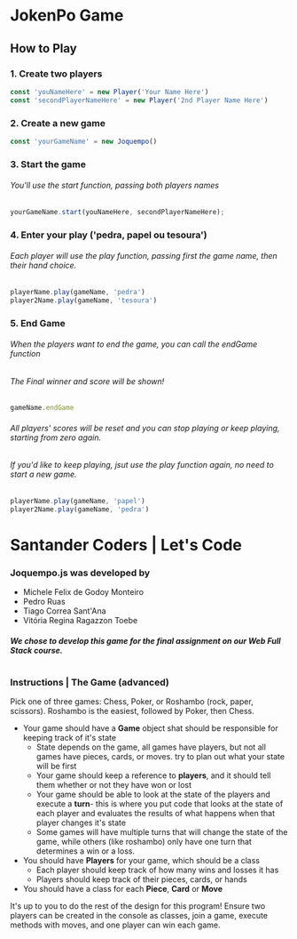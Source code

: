 # JokenPo Game </h1>

## How to Play
### 1. Create two players
```js
const 'youNameHere' = new Player('Your Name Here')
const 'secondPlayerNameHere' = new Player('2nd Player Name Here')
```

### 2. Create a new game
```js
const 'yourGameName' = new Joquempo()
```

### 3. Start the game
###### You'll use the *start* function, passing both players names
```js
yourGameName.start(youNameHere, secondPlayerNameHere);
```

### 4. Enter your play ('pedra, papel ou tesoura')
###### Each player will use the *play* function, passing first the game name, then their hand choice.
```js
playerName.play(gameName, 'pedra')
player2Name.play(gameName, 'tesoura')
```

### 5. End Game
###### When the players want to end the game, you can call the *endGame* function
###### The Final winner and score will be shown!

```js
gameName.endGame
```
###### All players' scores will be reset and you can stop playing or keep playing, starting from zero again.
###### If you'd like to keep playing, jsut use the *play* function again, no need to start a new game.
```js
playerName.play(gameName, 'papel')
player2Name.play(gameName, 'pedra')
```


#
# Santander Coders | Let's Code
### Joquempo.js was developed by
* Michele Felix de Godoy Monteiro
* Pedro Ruas
* Tiago Correa Sant'Ana
* Vitória Regina Ragazzon Toebe
##### We chose to develop this game for the final assignment on our Web Full Stack course.
#

### Instructions | The Game (advanced)
Pick one of three games: Chess, Poker, or Roshambo (rock, paper, scissors). Roshambo is the easiest, followed by Poker, then Chess.

* Your game should have a **Game** object shat should be responsible for keeping track of it's state
	* State depends on the game, all games have players, but not all games have pieces, cards, or moves. try to plan out what your state will be first
	* Your game should keep a reference to **players**, and it should tell them whether or not they have won or lost
	* Your game should be able to look at the state of the players and execute a **turn**- this is where you put code that looks at the state of each player and evaluates the results of what happens when that player changes it's state
	* Some games will have multiple turns that will change the state of the game, while others (like roshambo) only have one turn that determines a win or a loss.
* You should have **Players** for your game, which should be a class
	* Each player should keep track of how many wins and losses it has
	* Players should keep track of their pieces, cards, or hands
* You should have a class for each **Piece**, **Card** or **Move**

It's up to you to do the rest of the design for this program! Ensure two players can be created in the console as classes, join a game, execute methods with moves, and one player can win each game.
